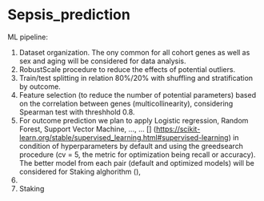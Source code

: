 # Sepsis_prediction

ML pipeline:
1. Dataset organization. The ony common for all cohort genes as well as sex and aging will be considered for data analysis.
2. RobustScale procedure to reduce the effects of potential outliers.
3. Train/test splitting in relation 80%/20% with shuffling and stratification by outcome.
4. Feature selection (to reduce the number of potential parameters) based on the correlation between genes (multicollinearity), considering Spearman test with threshhold 0.8. 
5. For outcome prediction we plan to apply Logistic regression, Random Forest, Support Vector Machine, ..., ... [] (https://scikit-learn.org/stable/supervised_learning.html#supervised-learning) in condition of hyperparameters by default and using the greedsearch procedure (cv = 5, the metric for optimization being recall or accuracy). The better model from each pair (default and optimized models) will be considered for Staking alghorithm (), 
7.
8. Staking 
